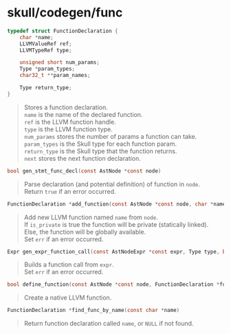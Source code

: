 # skull/codegen/func

```c
typedef struct FunctionDeclaration {
	char *name;
	LLVMValueRef ref;
	LLVMTypeRef type;

	unsigned short num_params;
	Type *param_types;
	char32_t **param_names;

	Type return_type;
}
```

> Stores a function declaration.
> \
> `name` is the name of the declared function.
> \
> `ref` is the LLVM function handle.
> \
> `type` is the LLVM function type.
> \
> `num_params` stores the number of params a function can take.
> \
> `param_types` is the Skull type for each function param.
> \
> `return_type` is the Skull type that the function returns.
> \
> `next` stores the next function declaration.

```c
bool gen_stmt_func_decl(const AstNode *const node)
```

> Parse declaration (and potential definition) of function in `node`.
> \
> Return `true` if an error occurred.

```c
FunctionDeclaration *add_function(const AstNode *const node, char *name, bool is_private, bool *err)
```

> Add new LLVM function named `name` from `node`.
> \
> If `is_private` is true the function will be private (statically linked).
> \
> Else, the function will be globally available.
> \
> Set `err` if an error occurred.

```c
Expr gen_expr_function_call(const AstNodeExpr *const expr, Type type, bool *err)
```

> Builds a function call from `expr`.
> \
> Set `err` if an error occurred.

```c
bool define_function(const AstNode *const node, FunctionDeclaration *func)
```

> Create a native LLVM function.

```c
FunctionDeclaration *find_func_by_name(const char *name)
```

> Return function declaration called `name`, or `NULL` if not found.

